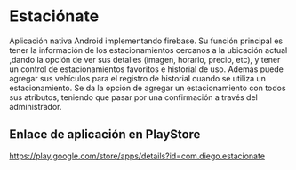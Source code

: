 # Estaciónate
Aplicación nativa Android implementando firebase.
Su función principal es tener la información de los estacionamientos cercanos a la ubicación actual ,dando la opción de ver sus detalles (imagen, horario, precio, etc), y tener un control de estacionamientos favoritos e historial de uso. Además puede agregar sus vehículos para el registro de historial cuando se utiliza un estacionamiento. Se da la opción de agregar un estacionamiento con todos sus atributos, teniendo que pasar por una confirmación a través del administrador.

Enlace de aplicación en PlayStore
----------------------------------------
https://play.google.com/store/apps/details?id=com.diego.estacionate
